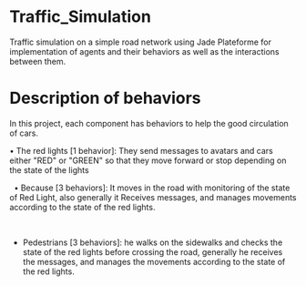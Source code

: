 # Traffic_Simulation
Traffic simulation on a simple road network using Jade Plateforme for implementation of agents and their behaviors as well as the interactions between them.

# Description of behaviors
In this project, each component has behaviors to help the good circulation of cars.

• The red lights [1 behavior]:
They send messages to avatars and cars either "RED" or "GREEN" so that they move forward or stop depending on the state of the lights

 
• Because [3 behaviors]:
It moves in the road with monitoring of the state of Red Light, also generally it
Receives messages, and manages movements according to the state of the red lights.

 
- Pedestrians [3 behaviors]:
he walks on the sidewalks and checks the state of the red lights before crossing the road, generally he receives the messages, and manages the movements according to the state of the red lights.
